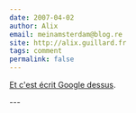 ```yaml
---
date: 2007-04-02
author: Alix
email: meinamsterdam@blog.re
site: http://alix.guillard.fr
tags: comment
permalink: false
---
```


<p>
<a href="http://www.flickr.com/photos/remcokouwenhoven/439503463/">Et c'est écrit Google dessus</a>.
</p>
---